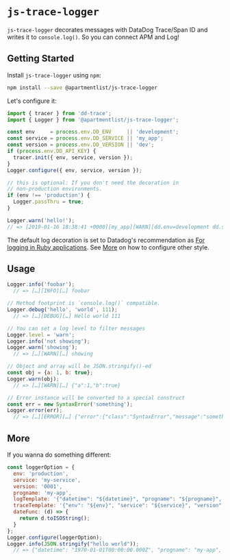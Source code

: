 # `js-trace-logger`

`js-trace-logger` decorates messages with DataDog Trace/Span ID and writes it to `console.log()`. So you can connect APM and Log!

## Getting Started

Install `js-trace-logger` using `npm`:

```bash
npm install --save @apartmentlist/js-trace-logger
```

Let's configure it:

```JavaScript
import { tracer } from 'dd-trace';
import { Logger } from '@apartmentlist/js-trace-logger';

const env     = process.env.DD_ENV     || 'development';
const service = process.env.DD_SERVICE || 'my_app';
const version = process.env.DD_VERSION || 'dev';
if (process.env.DD_API_KEY) {
  tracer.init({ env, service, version });
}
Logger.configure({ env, service, version });

// this is optional: If you don't need the decoration in
// non-production environments.
if (env !== 'production') {
  Logger.passThru = true;
}

Logger.warn('hello!');
// => [2019-01-16 18:38:41 +0000][my_app][WARN][dd.env=development dd.service=my_app dd.version=dev dd.trace_id=8545847825299552251 dd.span_id=3711755234730770098] hello!
```

The default log decoration is set to Datadog's recommendation as [For logging in Ruby applications](https://docs.datadoghq.com/tracing/connect_logs_and_traces/ruby/#for-logging-in-ruby-applications). See [More](#More) on how to configure other style.

## Usage

```JavaScript
Logger.info('foobar');
  // => […][INFO][…] foobar

// Method footprint is `console.log()` compatible.
Logger.debug('hello', 'world', 111);
  // => […][DEBUG][…] Hello world 111

// You can set a log level to filter messages
Logger.level = 'warn';
Logger.info('not showing');
Logger.warn('showing');
  // => […][WARN][…] showing

// Object and array will be JSON.stringify()-ed
const obj = {a: 1, b: true};
Logger.warn(obj);
  // => […][WARN][…] {"a":1,"b":true}

// Error instance will be converted to a special construct
const err = new SyntaxError('something');
Logger.error(err);
  // => […][ERROR][…] {"error":{"class":"SyntaxError","message":"something","stacktrace":[…]}
```

## More

If you wanna do something different:

```JavaScript
const loggerOption = {
  env: 'production',
  service: 'my-service',
  version: '0001',
  progname: 'my-app',
  logTemplate: '{"datetime": "${datetime}", "progname": "${progname}", "serverity": "${severity}", "dd": ${trace}, "message": ${msg}}',
  traceTemplate: '{"env": "${env}", "service": "${service}", "version": "${version}", "trace_id": ${trace_id}, "span_id": ${span_id}}',
  dateFunc: (d) => {
    return d.toISOString();
  }
};
Logger.configure(loggerOption);
Logger.info(JSON.stringify("hello world"));
  // => {"datetime": "1970-01-01T00:00:00.000Z", "progname": "my-app", "serverity": "INFO", "dd": {"env": "production", "service": "my-service", "version": "0001", "trace_id": "1", "span_id": "1"}, "message": "hello world"}
```
